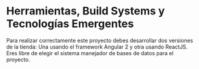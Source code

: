 # Herramientas, Build Systems y Tecnologías Emergentes
Para realizar correctamente este proyecto debes desarrollar dos versiones de la tienda: Una usando el framework Angular 2 y otra usando ReactJS. Eres libre de elegir el sistema manejador de bases de datos para el proyecto. 
